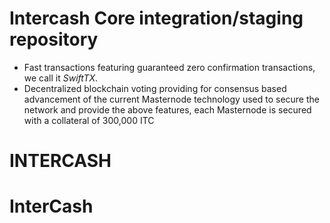 Intercash Core integration/staging repository
=================================================


- Fast transactions featuring guaranteed zero confirmation transactions, we call it _SwiftTX_.
- Decentralized blockchain voting providing for consensus based advancement of the current Masternode
  technology used to secure the network and provide the above features, each Masternode is secured
  with a collateral of 300,000 ITC
# INTERCASH
# InterCash
